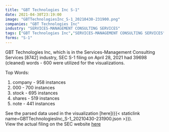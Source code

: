 ```yaml
---
title: "GBT Technologies Inc S-1"
date: 2021-04-30T23:19:00
image: "GBTTechnologiesInc_S-1_20210430-231900.png"
companies: "GBT Technologies Inc"
industry: "SERVICES-MANAGEMENT CONSULTING SERVICES"
tags: ["GBT Technologies Inc","SERVICES-MANAGEMENT CONSULTING SERVICES","04-28-2021","S-1"]
forms: "S-1"
---
```

GBT Technologies Inc, which is in the Services-Management Consulting Services [8742] industry, SEC S-1 filing on April 28, 2021 had 39698 (cleaned) words - 600 were utilized for the visualizations.

Top Words:
1. company - 958 instances
2. 000 - 700 instances
3. stock - 695 instances
4. shares - 519 instances
5. note - 441 instances


See the parsed data used in the visualization [here]({{< staticlink name=GBTTechnologiesInc_S-1_20210430-231900.json >}}).  
View the actual filing on the SEC website [here](https://www.sec.gov/Archives/edgar/data/1471781/0001731122-21-000691.txt)